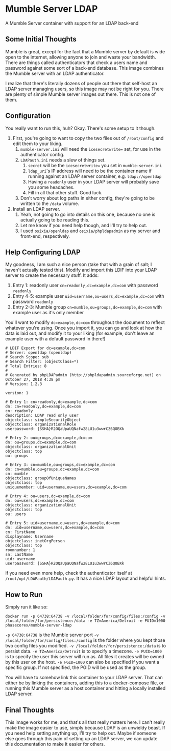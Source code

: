 # Mumble Server LDAP
A Mumble Server container with support for an LDAP back-end

## Some Initial Thoughts
Mumble is great, except for the fact that a Mumble server by default is wide open to the internet, allowing anyone to join and waste your bandwidth. There are things called authenticators that check a users name and password against some sort of a back-end database. This image combines the Mumble server with an LDAP authenticator.

I realize that there's literally dozens of people out there that self-host an LDAP server managing users, so this image may not be right for you. There are plenty of simple Mumble server images out there. This is not one of them.

## Configuration
You really want to run this, huh? Okay. There's some setup to it though.
1. First, you're going to want to copy the two files out of `/root/config` and edit them to your liking.
	1. `mumble-server.ini` will need the `icesecretwrite=` set, for use in the authenticator config.
	2. `LDAPauth.ini` needs a slew of things set.
		1. `secret` will be the `icesecretwrite=` you set in `mumble-server.ini` 
		2. `ldap_uri`'s IP address will need to be the container name if running against an LDAP server container, e.g. `ldap://openldap`
		3. Having a `readonly` user in your LDAP server will probably save you some headaches.
		4. Fill in all that other stuff. Good luck.
	3. Don't worry about log paths in either config, they're going to be written to the `/data` volume.
2. Install an LDAP server.
	1. Yeah, not going to go into details on this one, because no one is actually going to be reading this.
	2. Let me know if you need help though, and I'll try to help out.
	3. I used `osixia/openldap` and `osixia/phpldapadmin` as my server and front-end, respectively.

## Help Configuring LDAP
My goodness, I am such a nice person (take that with a grain of salt; I haven't actually tested this). Modify and import this LDIF into your LDAP server to create the necessary stuff. It adds:
1. Entry 1: readonly user `cn=readonly,dc=example,dc=com` with password `readonly`
2. Entry 4-5: example user `uid=username,ou=users,dc=example,dc=com` with password `readonly`
3. Entry 2-3: Mumble group `cn=mumble,ou=groups,dc=example,dc=com` with example user as it's only member

You'll want to modify `dc=example,dc=com` throughout the document to reflect whatever you're using. Once you import it, you can go and look at how the data is laid out, and modify it to your liking (for example, don't leave an example user with a default password in there!)
```
# LDIF Export for dc=example,dc=com
# Server: openldap (openldap)
# Search Scope: sub
# Search Filter: (objectClass=*)
# Total Entries: 8
#
# Generated by phpLDAPadmin (http://phpldapadmin.sourceforge.net) on October 27, 2018 4:38 pm
# Version: 1.2.3

version: 1

# Entry 1: cn=readonly,dc=example,dc=com
dn: cn=readonly,dc=example,dc=com
cn: readonly
description: LDAP read only user
objectclass: simpleSecurityObject
objectclass: organizationalRole
userpassword: {SSHA}R2OQaUpaUQNafw28LU1u3wwrCZ6QOBXk

# Entry 2: ou=groups,dc=example,dc=com
dn: ou=groups,dc=example,dc=com
objectclass: organizationalUnit
objectclass: top
ou: groups

# Entry 3: cn=mumble,ou=groups,dc=example,dc=com
dn: cn=mumble,ou=groups,dc=example,dc=com
cn: mumble
objectclass: groupOfUniqueNames
objectclass: top
uniquemember: uid=username,ou=users,dc=example,dc=com

# Entry 4: ou=users,dc=example,dc=com
dn: ou=users,dc=example,dc=com
objectclass: organizationalUnit
objectclass: top
ou: users

# Entry 5: uid=username,ou=users,dc=example,dc=com
dn: uid=username,ou=users,dc=example,dc=com
cn: FirstName
displayname: Username
objectclass: inetOrgPerson
objectclass: top
roomnumber: 1
sn: LastName
uid: username
userpassword: {SSHA}R2OQaUpaUQNafw28LU1u3wwrCZ6QOBXk
```

If you need even more help, check the authenticator itself at `/root/opt/LDAPauth/LDAPauth.py`. It has a nice LDAP layout and helpful hints.

## How to Run
Simply run it like so:
```
docker run -p 64738:64738 -v /local/folder/for/config/files:/config -v /local/folder/for/persistence:/data -e TZ=America/Detroit -e PUID=1000 phasecorex/mumble-server-ldap
```
`-p 64738:64738` is the Mumble server port
`-v /local/folder/for/config/files:/config` is the folder where you kept those two config files you modified.
`-v /local/folder/for/persistence:/data` is to persist data.
`-e TZ=America/Detroit` is to specify a timezone.
`-e PUID=1000` is to specify the user this server will run as. All files it creates will be owned by this user on the host.
`-e PGID=1000` can also be specified if you want a specific group. If not specified, the PGID will be used as the group.

You will have to somehow link this container to your LDAP server. That can either be by linking the containers, adding this to a docker-compose file, or running this Mumble server as a host container and hitting a locally installed LDAP server.

## Final Thoughts
This image works for me, and that's all that really matters here. I can't really make the image easier to use, simply because LDAP is an unwieldy beast. If you need help setting anything up, I'll try to help out. Maybe if someone else goes through this pain of setting up an LDAP server, we can update this documentation to make it easier for others.

